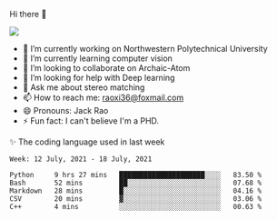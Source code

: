 Hi there 👋

![](https://github-readme-stats.vercel.app/api?username=Raohaocheng)

- 🔭 I’m currently working on Northwestern Polytechnical University
- 🌱 I’m currently learning computer vision
- 👯 I’m looking to collaborate on Archaic-Atom
- 🤔 I’m looking for help with Deep learning
- 💬 Ask me about stereo matching
- 📫 How to reach me: raoxi36@foxmail.com
- 😄 Pronouns: Jack Rao
- ⚡ Fun fact: I can't believe I'm a PHD.

✨ The coding language used in last week
<!--START_SECTION:waka-->
```text
Week: 12 July, 2021 - 18 July, 2021

Python     9 hrs 27 mins   █████████████████████░░░░   83.50 % 
Bash       52 mins         ██░░░░░░░░░░░░░░░░░░░░░░░   07.68 % 
Markdown   28 mins         █░░░░░░░░░░░░░░░░░░░░░░░░   04.16 % 
CSV        20 mins         ▓░░░░░░░░░░░░░░░░░░░░░░░░   03.06 % 
C++        4 mins          ░░░░░░░░░░░░░░░░░░░░░░░░░   00.63 % 
```
<!--END_SECTION:waka-->


